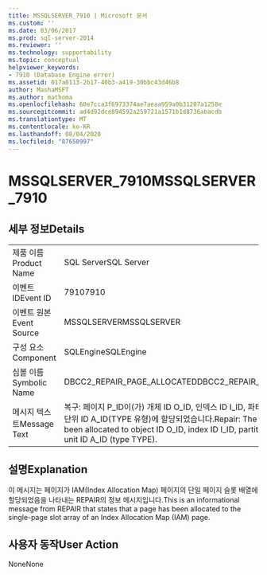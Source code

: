 ```yaml
---
title: MSSQLSERVER_7910 | Microsoft 문서
ms.custom: ''
ms.date: 03/06/2017
ms.prod: sql-server-2014
ms.reviewer: ''
ms.technology: supportability
ms.topic: conceptual
helpviewer_keywords:
- 7910 (Database Engine error)
ms.assetid: 017a0113-2b17-40b3-a419-30bbc43d46b8
author: MashaMSFT
ms.author: mathoma
ms.openlocfilehash: 60e7cca3f6973374ae7aeaa959a0b31207a1258e
ms.sourcegitcommit: ad4d92dce894592a259721a1571b1d8736abacdb
ms.translationtype: MT
ms.contentlocale: ko-KR
ms.lasthandoff: 08/04/2020
ms.locfileid: "87650997"
---
```

# <a name="mssqlserver_7910"></a><span data-ttu-id="0df67-102">MSSQLSERVER_7910</span><span class="sxs-lookup"><span data-stu-id="0df67-102">MSSQLSERVER_7910</span></span>
    
## <a name="details"></a><span data-ttu-id="0df67-103">세부 정보</span><span class="sxs-lookup"><span data-stu-id="0df67-103">Details</span></span>  
  
|||  
|-|-|  
|<span data-ttu-id="0df67-104">제품 이름</span><span class="sxs-lookup"><span data-stu-id="0df67-104">Product Name</span></span>|<span data-ttu-id="0df67-105">SQL Server</span><span class="sxs-lookup"><span data-stu-id="0df67-105">SQL Server</span></span>|  
|<span data-ttu-id="0df67-106">이벤트 ID</span><span class="sxs-lookup"><span data-stu-id="0df67-106">Event ID</span></span>|<span data-ttu-id="0df67-107">7910</span><span class="sxs-lookup"><span data-stu-id="0df67-107">7910</span></span>|  
|<span data-ttu-id="0df67-108">이벤트 원본</span><span class="sxs-lookup"><span data-stu-id="0df67-108">Event Source</span></span>|<span data-ttu-id="0df67-109">MSSQLSERVER</span><span class="sxs-lookup"><span data-stu-id="0df67-109">MSSQLSERVER</span></span>|  
|<span data-ttu-id="0df67-110">구성 요소</span><span class="sxs-lookup"><span data-stu-id="0df67-110">Component</span></span>|<span data-ttu-id="0df67-111">SQLEngine</span><span class="sxs-lookup"><span data-stu-id="0df67-111">SQLEngine</span></span>|  
|<span data-ttu-id="0df67-112">심볼 이름</span><span class="sxs-lookup"><span data-stu-id="0df67-112">Symbolic Name</span></span>|<span data-ttu-id="0df67-113">DBCC2_REPAIR_PAGE_ALLOCATED</span><span class="sxs-lookup"><span data-stu-id="0df67-113">DBCC2_REPAIR_PAGE_ALLOCATED</span></span>|  
|<span data-ttu-id="0df67-114">메시지 텍스트</span><span class="sxs-lookup"><span data-stu-id="0df67-114">Message Text</span></span>|<span data-ttu-id="0df67-115">복구: 페이지 P_ID이(가) 개체 ID O_ID, 인덱스 ID I_ID, 파티션 ID PN_ID, 할당 단위 ID A_ID(TYPE 유형)에 할당되었습니다.</span><span class="sxs-lookup"><span data-stu-id="0df67-115">Repair: The page P_ID has been allocated to object ID O_ID, index ID I_ID, partition ID PN_ID, alloc unit ID A_ID (type TYPE).</span></span>|  
  
## <a name="explanation"></a><span data-ttu-id="0df67-116">설명</span><span class="sxs-lookup"><span data-stu-id="0df67-116">Explanation</span></span>  
 <span data-ttu-id="0df67-117">이 메시지는 페이지가 IAM(Index Allocation Map) 페이지의 단일 페이지 슬롯 배열에 할당되었음을 나타내는 REPAIR의 정보 메시지입니다.</span><span class="sxs-lookup"><span data-stu-id="0df67-117">This is an informational message from REPAIR that states that a page has been allocated to the single-page slot array of an Index Allocation Map (IAM) page.</span></span>  
  
## <a name="user-action"></a><span data-ttu-id="0df67-118">사용자 동작</span><span class="sxs-lookup"><span data-stu-id="0df67-118">User Action</span></span>  
 <span data-ttu-id="0df67-119">None</span><span class="sxs-lookup"><span data-stu-id="0df67-119">None</span></span>  
  
  
